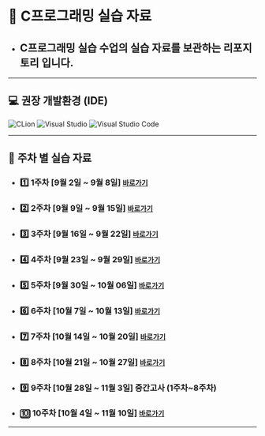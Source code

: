 # 📝 C프로그래밍 실습 자료
- ## C프로그래밍 실습 수업의 실습 자료를 보관하는 리포지토리 입니다.

-----
## 💻 권장 개발환경 (IDE)
![CLion](https://img.shields.io/badge/CLion-%2300d980.svg?style=for-the-badge&logo=clion&logoColor=white)
![Visual Studio](https://img.shields.io/badge/Visual_Stduio-%23cb95f8.svg?style=for-the-badge&logo=&logoColor=white)
![Visual Studio Code](https://img.shields.io/badge/Visual_Stduio_Code-%230069b9.svg?style=for-the-badge&logo=&logoColor=white)

-----
## 📆 주차 별 실습 자료
- ### 1️⃣ 1주차 [9월 2일 ~ 9월 8일] [`바로가기`](./lab01/README.md)
- ### 2️⃣ 2주차 [9월 9일 ~ 9월 15일] [`바로가기`](./lab02/README.md)
- ### 3️⃣ 3주차 [9월 16일 ~ 9월 22일] [`바로가기`](./lab03/README.md)
- ### 4️⃣ 4주차 [9월 23일 ~ 9월 29일] [`바로가기`](./lab04/README.md)
- ### 5️⃣ 5주차 [9월 30일 ~ 10월 06일] [`바로가기`](./lab05/README.md)
- ### 6️⃣ 6주차 [10월 7일 ~ 10월 13일] [`바로가기`](./lab06/README.md)
- ### 7️⃣ 7주차 [10월 14일 ~ 10월 20일] [`바로가기`](./lab07/README.md)
- ### 8️⃣ 8주차 [10월 21일 ~ 10월 27일] [`바로가기`](./lab08/README.md)
- ### 9️⃣ 9주차 [10월 28일 ~ 11월 3일] 중간고사 (1주차~8주차)
- ### 🔟 10주차 [10월 4일 ~ 11월 10일] [`바로가기`](./lab10/README.md)
-----